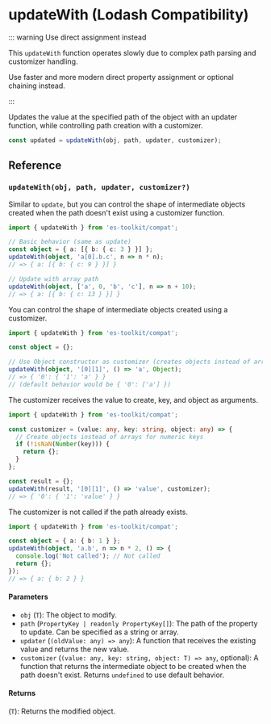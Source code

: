 # updateWith (Lodash Compatibility)

::: warning Use direct assignment instead

This `updateWith` function operates slowly due to complex path parsing and customizer handling.

Use faster and more modern direct property assignment or optional chaining instead.

:::

Updates the value at the specified path of the object with an updater function, while controlling path creation with a customizer.

```typescript
const updated = updateWith(obj, path, updater, customizer);
```

## Reference

### `updateWith(obj, path, updater, customizer?)`

Similar to `update`, but you can control the shape of intermediate objects created when the path doesn't exist using a customizer function.

```typescript
import { updateWith } from 'es-toolkit/compat';

// Basic behavior (same as update)
const object = { a: [{ b: { c: 3 } }] };
updateWith(object, 'a[0].b.c', n => n * n);
// => { a: [{ b: { c: 9 } }] }

// Update with array path
updateWith(object, ['a', 0, 'b', 'c'], n => n + 10);
// => { a: [{ b: { c: 13 } }] }
```

You can control the shape of intermediate objects created using a customizer.

```typescript
import { updateWith } from 'es-toolkit/compat';

const object = {};

// Use Object constructor as customizer (creates objects instead of arrays)
updateWith(object, '[0][1]', () => 'a', Object);
// => { '0': { '1': 'a' } }
// (default behavior would be { '0': ['a'] })
```

The customizer receives the value to create, key, and object as arguments.

```typescript
import { updateWith } from 'es-toolkit/compat';

const customizer = (value: any, key: string, object: any) => {
  // Create objects instead of arrays for numeric keys
  if (!isNaN(Number(key))) {
    return {};
  }
};

const result = {};
updateWith(result, '[0][1]', () => 'value', customizer);
// => { '0': { '1': 'value' } }
```

The customizer is not called if the path already exists.

```typescript
import { updateWith } from 'es-toolkit/compat';

const object = { a: { b: 1 } };
updateWith(object, 'a.b', n => n * 2, () => {
  console.log('Not called'); // Not called
  return {};
});
// => { a: { b: 2 } }
```

#### Parameters

- `obj` (`T`): The object to modify.
- `path` (`PropertyKey | readonly PropertyKey[]`): The path of the property to update. Can be specified as a string or array.
- `updater` (`(oldValue: any) => any`): A function that receives the existing value and returns the new value.
- `customizer` (`(value: any, key: string, object: T) => any`, optional): A function that returns the intermediate object to be created when the path doesn't exist. Returns `undefined` to use default behavior.

#### Returns

(`T`): Returns the modified object.
